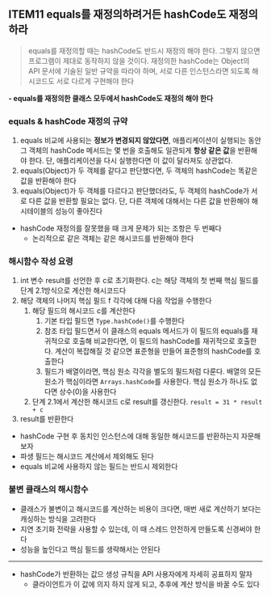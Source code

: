 ## ITEM11 equals를 재정의하려거든 hashCode도 재정의하라
>
>equals를 재정의할 때는 hashCode도 반드시 재정의 해야 한다. 그렇지 않으면 프로그램이 제대로 동작하지 않을 것이다. 재정의한 hashCode는 Object의 API 문서에 기술된 일반 규약을 따라야 하며, 서로 다른 인스턴스라면 되도록 해시코드도 서로 다르게 구현해야 한다
>

**- equals를 재정의한 클래스 모두에서 hashCode도 재정의 해야 한다**

### equals & hashCode 재정의 규약
1. equals 비교에 사용되는 **정보가 변경되지 않았다면**, 애플리케이션이 실행되는 동안 그 객체의 hashCode 메서드는 몇 번을 호출해도 일관되게 **항상 같은 값**을 반환해야 한다. 단, 애플리케이션을 다시 실행한다면 이 값이 달라져도 상관없다.
2. equals(Object)가 두 객체를 같다고 판단했다면, 두 객체의 hashCode는 똑같은 값을 반환해야 한다
3. equals(Object)가 두 객체를 다르다고 판단했더라도, 두 객체의 hashCode가 서로 다른 값을 반환할 필요는 없다. 단, 다른 객체에 대해서는 다른 값을 반환해야 해시테이블의 성능이 좋아진다

- hashCode 재정의를 잘못했을 때 크게 문제가 되는 조항은 두 번째다
	- 논리적으로 같은 객체는 같은 해시코드를 반환해야 한다

### 해시함수 작성 요령
1. int 변수 result를 선언한 후 c로 초기화한다. c는 해당 객체의 첫 번째 핵심 필드를 단계 2.1방식으로 계산한 해시코드다
2. 해당 객체의 나머지 핵심 필드 f 각각에 대해 다음 작업을 수행한다
	1. 해당 필드의 해시코드 c를 계산한다
		1. 기본 타입 필드면 `Type.hashCode()`를 수행한다
		2. 참조 타입 필드면서 이 클래스의 equals 메서드가 이 필드의 equals를 재귀적으로 호출해 비교한다면, 이 필드의 hashCode를 재귀적으로 호출한다. 계산이 복잡해질 것 같으면 표준형을 만들어 표준형의 hashCode를 호출한다
		3. 필드가 배열이라면, 핵심 원소 각각을 별도의 필드처럼 다룬다. 배열의 모든 원소가 핵심이라면 `Arrays.hashCode`를 사용한다. 핵심 원소가 하나도 없다면 상수(0)을 사용한다
	2. 단계 2.1에서 계산한 해시코드 c로 result를 갱신한다. `result = 31 * result + c`
3. result를 반환한다

- hashCode 구현 후 동치인 인스턴스에 대해 동일한 해시코드를 반환하는지 자문해보자
- 파생 필드는 해시코드 계산에서 제외해도 된다
- equals 비교에 사용하지 않는 필드는 반드시 제외한다

### 불변 클래스의 해시함수
- 클래스가 불변이고 해시코드를 계산하는 비용이 크다면, 매번 새로 계산하기 보다는 캐싱하는 방식을 고려한다
- 지연 초기화 전략을 사용할 수 있는데, 이 때 스레드 안전하게 만들도록 신경써야 한다
- 성능을 높인다고 핵심 필드를 생략해서는 안된다

---
- hashCode가 반환하는 값으 생성 규칙을 API 사용자에게 자세히 공표하지 말자
	- 클라이언트가 이 값에 의지 하지 않게 되고, 추후에 계산 방식을 바꿀 수도 있다